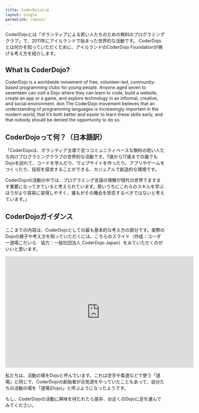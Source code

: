 ```yaml
---
title: CoderDojoとは
layout: single
permalink: /about/
---
```

CoderDojoとは「ボランティアによる若い人たちのための無料のプログラミングクラブ」で、2011年にアイルランドで始まった世界的な活動です。
CoderDojoとは何かを知っていただくために、アイルランドのCoderDojo Foundationが掲げる考え方を紹介します。

## What Is CoderDojo?
CoderDojo is a worldwide movement of free, volunteer-led, community-based programming clubs for young people. Anyone aged seven to seventeen can visit a Dojo where they can learn to code, build a website, create an app or a game, and explore technology in an informal, creative, and social environment.
don
The CoderDojo movement believes that an understanding of programming languages is increasingly important in the modern world, that it’s both better and easier to learn these skills early, and that nobody should be denied the opportunity to do so.

## CoderDojoって何？（日本語訳）
「CoderDojoは、ボランティア主導で且つコミュニティベースな無料の若い人たち向けプログラミングクラブの世界的な活動です。7歳から17歳までの誰でもDojoを訪れて、コードを学んだり、ウェブサイトを作ったり、アプリやゲームをつくったり、技術を探求することができる、カジュアルで創造的な環境です。

CoderDojoの活動の中では、プログラミング言語の理解が現代の世界でますます重要になってきていると考えられています。若いうちにこれらのスキルを学ぶほうがより容易に習得しやすく、誰もがその機会を拒否するべきではないと考えています。」

## CoderDojoガイダンス
ここまでの内容は、CoderDojoとしての最も基本的な考え方の部分です。実際のDojoの様子や考え方を知っていただくには、こちらのスライド（作成：コーダー道場こだいら　協力：一般社団法人 CoderDojo Japan）をみていただくのがいいと思います。

<iframe  width="595" height="350" allowfullscreen="true" marginheight="0" marginwidth="0" mozallowfullscreen="true" scrolling="no" src="https://docs.google.com/presentation/d/e/2PACX-1vSfSoYY3Iw6o0DL4Ki6-JNhgIOb61pktNZMRAYQZ4QdvORYb5ryBmOshmoDwe6M1BA8O-_-dzXOTReP/embed?start=false&amp;loop=false" webkitallowfullscreen="true" frameborder="0"></iframe>

私たちは、活動の場をDojoと呼んでいます。これは空手や柔道などで使う「道場」と同じで、CoderDojoの創始者が合気道をやっていたこともあって、自分たちの活動の場を「道場(Dojo)」と呼ぶようになったようです。

もし、CoderDojoの活動に興味を持たれたら是非、お近くのDojoに足を運んでみてください。